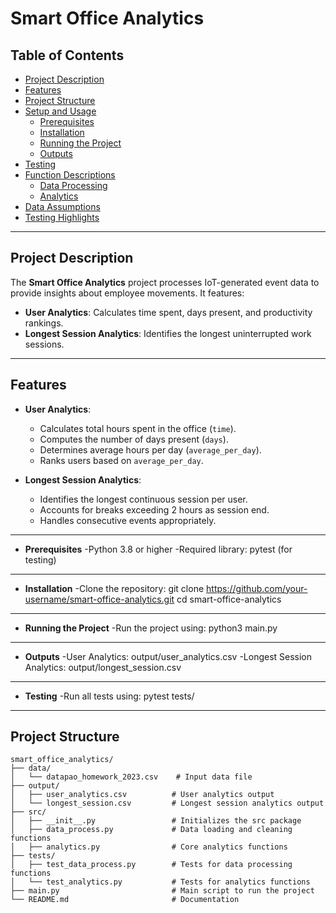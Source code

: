# Smart Office Analytics

##  **Table of Contents**
- [Project Description](#project-description)
- [Features](#features)
- [Project Structure](#project-structure)
- [Setup and Usage](#setup-and-usage)
  - [Prerequisites](#prerequisites)
  - [Installation](#installation)
  - [Running the Project](#running-the-project)
  - [Outputs](#outputs)
- [Testing](#testing)
- [Function Descriptions](#function-descriptions)
  - [Data Processing](#data-processing)
  - [Analytics](#analytics)
- [Data Assumptions](#data-assumptions)
- [Testing Highlights](#testing-highlights)

---

##  **Project Description**
The **Smart Office Analytics** project processes IoT-generated event data to provide insights about employee movements. It features:
- **User Analytics**: Calculates time spent, days present, and productivity rankings.
- **Longest Session Analytics**: Identifies the longest uninterrupted work sessions.

---

##  **Features**
- **User Analytics**:
  - Calculates total hours spent in the office (`time`).
  - Computes the number of days present (`days`).
  - Determines average hours per day (`average_per_day`).
  - Ranks users based on `average_per_day`.

- **Longest Session Analytics**:
  - Identifies the longest continuous session per user.
  - Accounts for breaks exceeding 2 hours as session end.
  - Handles consecutive events appropriately.

---
- **Prerequisites**
-Python 3.8 or higher
-Required library: pytest (for testing)

---
- **Installation**
-Clone the repository: git clone https://github.com/your-username/smart-office-analytics.git
cd smart-office-analytics
---
- **Running the Project**
-Run the project using: python3 main.py
---
- **Outputs**
-User Analytics: output/user_analytics.csv
-Longest Session Analytics: output/longest_session.csv
---
- **Testing**
-Run all tests using: pytest tests/

---
##  **Project Structure**
```plaintext
smart_office_analytics/
├── data/
│   └── datapao_homework_2023.csv    # Input data file
├── output/
│   ├── user_analytics.csv          # User analytics output
│   └── longest_session.csv         # Longest session analytics output
├── src/
│   ├── __init__.py                 # Initializes the src package
│   ├── data_process.py             # Data loading and cleaning functions
│   ├── analytics.py                # Core analytics functions
├── tests/
│   ├── test_data_process.py        # Tests for data processing functions
│   └── test_analytics.py           # Tests for analytics functions
├── main.py                         # Main script to run the project
└── README.md                       # Documentation

